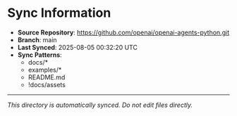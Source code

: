 # Sync Information

- **Source Repository**: https://github.com/openai/openai-agents-python.git
- **Branch**: main
- **Last Synced**: 2025-08-05 00:32:20 UTC
- **Sync Patterns**:
  - docs/*
  - examples/*
  - README.md
  - !docs/assets

---
*This directory is automatically synced. Do not edit files directly.*
